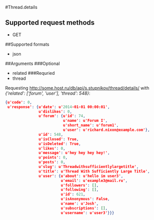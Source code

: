 #Thread.details

## Supported request methods 
* GET

##Supported formats
* json

##Arguments
###Optional
* related
###Requried
* thread

Requesting http://some.host.ru/db/api/s.stupnikov/thread/details/ with _{'related': ['forum', 'user'], 'thread': 548}_:
```json
{u'code': 0,
 u'response': {u'date': u'2014-01-01 00:00:01',
               u'dislikes': 0,
               u'forum': {u'id': 74,
                          u'name': u'Forum I',
                          u'short_name': u'forum1',
                          u'user': u'richard.nixon@example.com'},
               u'id': 548,
               u'isClosed': True,
               u'isDeleted': True,
               u'likes': 0,
               u'message': u'hey hey hey hey!',
               u'points': 0,
               u'posts': 0,
               u'slug': u'Threadwithsufficientlylargetitle',
               u'title': u'Thread With Sufficiently Large Title',
               u'user': {u'about': u'hello im user3',
                         u'email': u'example3@mail.ru',
                         u'followers': [],
                         u'following': [],
                         u'id': 621,
                         u'isAnonymous': False,
                         u'name': u'Josh',
                         u'subscriptions': [],
                         u'username': u'user3'}}}
```
